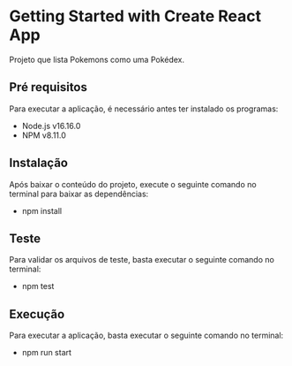 # Getting Started with Create React App

Projeto que lista Pokemons como uma Pokédex.


## Pré requisitos

Para executar a aplicação, é necessário antes ter instalado os programas:
- Node.js v16.16.0
- NPM     v8.11.0

## Instalação

Após baixar o conteúdo do projeto, execute o seguinte comando no terminal para baixar as dependências:
 
- npm install

## Teste

Para validar os arquivos de teste, basta executar o seguinte comando no terminal:

- npm test

## Execução

Para executar a aplicação, basta executar o seguinte comando no terminal:

- npm run start
